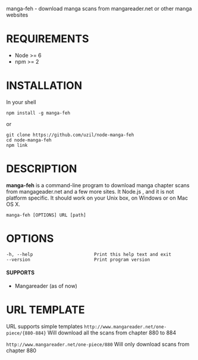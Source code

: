 manga-feh - download manga scans from mangareader.net or other manga websites

# REQUIREMENTS
- Node >= 6
- npm >= 2


# INSTALLATION
In your shell
```shell
npm install -g manga-feh
```

or 

```shell
git clone https://github.com/uzil/node-manga-feh
cd node-manga-feh
npm link
```

# DESCRIPTION
**manga-feh** is a command-line program to download manga chapter scans from mangageader.net and a few more sites. It Node.js , and it is not platform specific. It should work on your Unix box, on Windows or on Mac OS X.

    manga-feh [OPTIONS] URL [path]

# OPTIONS
    -h, --help                       Print this help text and exit
    --version                        Print program version 

#### SUPPORTS
- Mangareader (as of now)

# URL TEMPLATE
URL supports simple templates
`http://www.mangareader.net/one-piece/{880-884}`
Will download all the scans from chapter 880 to 884

`http://www.mangareader.net/one-piece/880`
Will only download scans from chapter 880 

